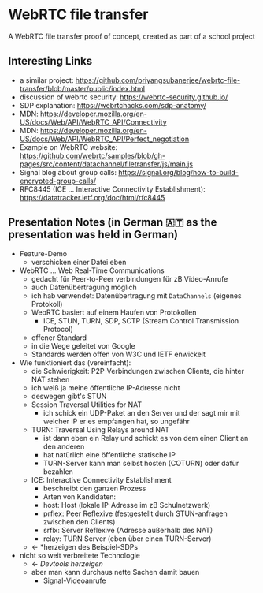 # WebRTC file transfer
A WebRTC file transfer proof of concept, created as part of a school project

## Interesting Links
- a similar project: https://github.com/priyangsubanerjee/webrtc-file-transfer/blob/master/public/index.html
- discussion of webrtc security: https://webrtc-security.github.io/
- SDP explanation: https://webrtchacks.com/sdp-anatomy/
- MDN: https://developer.mozilla.org/en-US/docs/Web/API/WebRTC_API/Connectivity
- MDN: https://developer.mozilla.org/en-US/docs/Web/API/WebRTC_API/Perfect_negotiation
- Example on WebRTC website: https://github.com/webrtc/samples/blob/gh-pages/src/content/datachannel/filetransfer/js/main.js
- Signal blog about group calls: https://signal.org/blog/how-to-build-encrypted-group-calls/
- RFC8445 (ICE ... Interactive Connectivity Establishment): https://datatracker.ietf.org/doc/html/rfc8445

## Presentation Notes (in German 🇦🇹 as the presentation was held in German)
- Feature-Demo
  - verschicken einer Datei eben
- WebRTC ... Web Real-Time Communications
  - gedacht für Peer-to-Peer verbindungen für zB Video-Anrufe
  - auch Datenübertragung möglich
  - ich hab verwendet: Datenübertragung mit `DataChannels` (eigenes Protokoll)
  - WebRTC basiert auf einem Haufen von Protokollen
    - ICE, STUN, TURN, SDP, SCTP (Stream Control Transmission Protocol)
  - offener Standard
  - in die Wege geleitet von Google
  - Standards werden offen von W3C und IETF enwickelt
- Wie funktioniert das (vereinfacht):
  - die Schwierigkeit: P2P-Verbindungen zwischen Clients, die hinter NAT stehen
  - ich weiß ja meine öffentliche IP-Adresse nicht
  - deswegen gibt's STUN
  - Session Traversal Utilities for NAT
    - ich schick ein UDP-Paket an den Server und der sagt mir mit welcher IP er es empfangen hat, so ungefähr
  - TURN: Traversal Using Relays around NAT
    - ist dann eben ein Relay und schickt es von dem einen Client an den anderen
    - hat natürlich eine öffentliche statische IP
    - TURN-Server kann man selbst hosten (COTURN) oder dafür bezahlen
  - ICE: Interactive Connectivity Establishment
    - beschreibt den ganzen Prozess
    - Arten von Kandidaten:
    - host: Host (lokale IP-Adresse im zB Schulnetzwerk)
    - prflex: Peer Reflexive (festgestellt durch STUN-anfragen zwischen den Clients)
    - srflx: Server Reflexive (Adresse außerhalb des NAT)
    - relay: TURN Server (eben über einen TURN-Server)
  - <- *herzeigen des Beispiel-SDPs
- nicht so weit verbreitete Technologie
  - <- *Devtools herzeigen*
  - aber man kann durchaus nette Sachen damit bauen
    - Signal-Videoanrufe